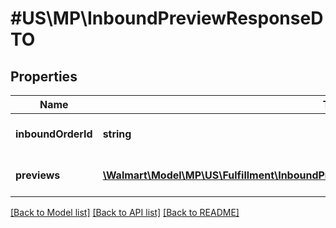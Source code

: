 # #US\MP\InboundPreviewResponseDTO

## Properties

Name | Type | Description | Notes
------------ | ------------- | ------------- | -------------
**inboundOrderId** | **string** | Unique shipment identifier | [optional]
**previews** | [**\Walmart\Model\MP\US\Fulfillment\InboundPreview200ResponsePayloadInnerPreviewsInner[]**](InboundPreview200ResponsePayloadInnerPreviewsInner.md) | List of preview responses | [optional]


[[Back to Model list]](../) [[Back to API list]](../../Api/US/MP) [[Back to README]](../../README.md)
